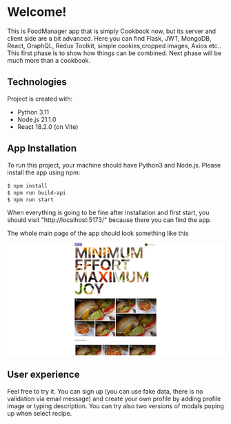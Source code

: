 # Welcome!
This is FoodManager app that is simply Cookbook now, but its server and client side are a bit advanced. Here you can find Flask, JWT, MongoDB, React, GraphQL, Redux Toolkit, simple cookies,cropped images, Axios etc.. This first phase is to show how things can be combined. Next phase will be much more than a cookbook.

## Technologies
Project is created with:
* Python 3.11
* Node.js 21.1.0
* React 18.2.0 (on Vite)


## App Installation
To run this project, your machine should have Python3 and Node.js. 
Please install the app using npm:
```
$ npm install
$ npm run build-api
$ npm run start
```

When everything is going to be fine after installation and first start, you should visit "http://localhost:5173/" because there you can find the app. 

The whole main page of the app should look something like this

![Screenshot](./images/image1.png)

## User experience

Feel free to try it. You can sign up (you can use fake data, there is no validation via email message) and create your own profile by adding profile image or typing description. You can try also two versions of modals poping up when select recipe. 


